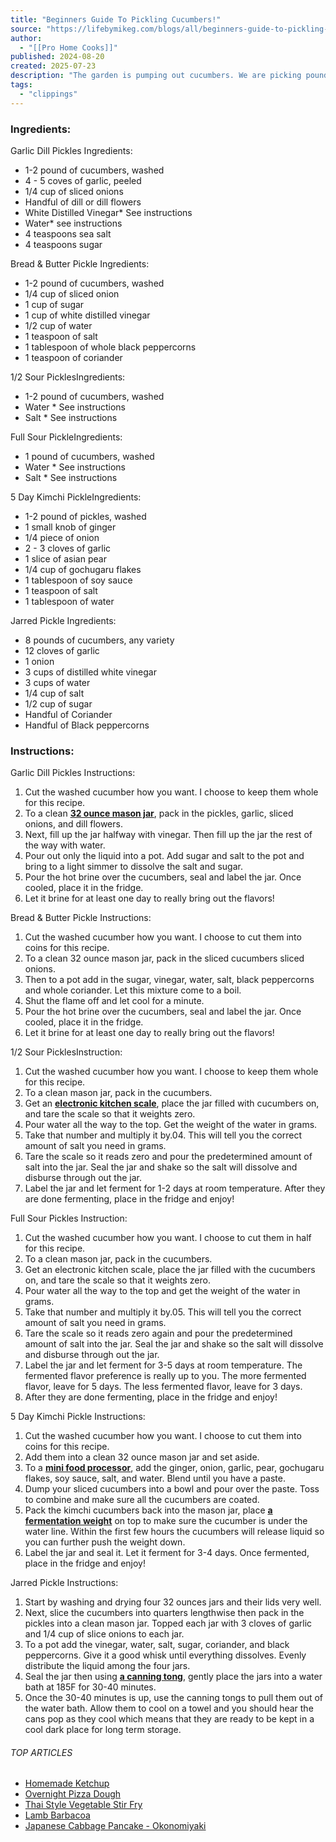 ```yaml
---
title: "Beginners Guide To Pickling Cucumbers!"
source: "https://lifebymikeg.com/blogs/all/beginners-guide-to-pickling-cucumbers"
author:
  - "[[Pro Home Cooks]]"
published: 2024-08-20
created: 2025-07-23
description: "The garden is pumping out cucumbers. We are picking pounds and pounds of them every day so  naturally my mind immediately went to preservation. We have been playing with different methods and different flavors because good pickles can be added to so many dishes but to get high quality pickles can be expensive. Luckily"
tags:
  - "clippings"
---
```

### Ingredients:

Garlic Dill Pickles Ingredients:

- 1-2 pound of cucumbers, washed
- 4 - 5 coves of garlic, peeled
- 1/4 cup of sliced onions
- Handful of dill or dill flowers
- White Distilled Vinegar\* See instructions
- Water\* see instructions
- 4 teaspoons sea salt
- 4 teaspoons sugar

  

Bread & Butter Pickle Ingredients:

- 1-2 pound of cucumbers, washed
- 1/4 cup of sliced onion
- 1 cup of sugar
- 1 cup of white distilled vinegar
- 1/2 cup of water
- 1 teaspoon of salt
- 1 tablespoon of whole black peppercorns
- 1 teaspoon of coriander

1/2 Sour PicklesIngredients:

- 1-2 pound of cucumbers, washed
- Water \* See instructions
- Salt \* See instructions

  

Full Sour PickleIngredients:

- 1 pound of cucumbers, washed
- Water \* See instructions
- Salt \* See instructions

  

5 Day Kimchi PickleIngredients:

- 1-2 pound of pickles, washed
- 1 small knob of ginger
- 1/4 piece of onion
- 2 - 3 cloves of garlic
- 1 slice of asian pear
- 1/4 cup of gochugaru flakes
- 1 tablespoon of soy sauce
- 1 teaspoon of salt
- 1 tablespoon of water

  

Jarred Pickle Ingredients:

- 8 pounds of cucumbers, any variety
- 12 cloves of garlic
- 1 onion
- 3 cups of distilled white vinegar
- 3 cups of water
- 1/4 cup of salt
- 1/2 cup of sugar
- Handful of Coriander
- Handful of Black peppercorns

### Instructions:

Garlic Dill Pickles Instructions:

1. Cut the washed cucumber how you want. I choose to keep them whole for this recipe.
2. To a clean **[32 ounce mason jar](https://www.amazon.com/shop/lifebymikeg)**, pack in the pickles, garlic, sliced onions, and dill flowers.
3. Next, fill up the jar halfway with vinegar. Then fill up the jar the rest of the way with water.
4. Pour out only the liquid into a pot. Add sugar and salt to the pot and bring to a light simmer to dissolve the salt and sugar.
5. Pour the hot brine over the cucumbers, seal and label the jar. Once cooled, place it in the fridge.
6. Let it brine for at least one day to really bring out the flavors!

  

Bread & Butter Pickle Instructions:

1. Cut the washed cucumber how you want. I choose to cut them into coins for this recipe.
2. To a clean 32 ounce mason jar, pack in the sliced cucumbers sliced onions.
3. Then to a pot add in the sugar, vinegar, water, salt, black peppercorns and whole coriander. Let this mixture come to a boil.
4. Shut the flame off and let cool for a minute.
5. Pour the hot brine over the cucumbers, seal and label the jar. Once cooled, place it in the fridge.
6. Let it brine for at least one day to really bring out the flavors!

  

1/2 Sour PicklesInstruction:

1. Cut the washed cucumber how you want. I choose to keep them whole for this recipe.
2. To a clean mason jar, pack in the cucumbers.
3. Get an **[electronic kitchen scale](https://www.amazon.com/shop/lifebymikeg)**, place the jar filled with cucumbers on, and tare the scale so that it weights zero.
4. Pour water all the way to the top. Get the weight of the water in grams.
5. Take that number and multiply it by.04. This will tell you the correct amount of salt you need in grams.
6. Tare the scale so it reads zero and pour the predetermined amount of salt into the jar. Seal the jar and shake so the salt will dissolve and disburse through out the jar.
7. Label the jar and let ferment for 1-2 days at room temperature. After they are done fermenting, place in the fridge and enjoy!

  

Full Sour Pickles Instruction:

1. Cut the washed cucumber how you want. I choose to cut them in half for this recipe.
2. To a clean mason jar, pack in the cucumbers.
3. Get an electronic kitchen scale, place the jar filled with the cucumbers on, and tare the scale so that it weights zero.
4. Pour water all the way to the top and get the weight of the water in grams.
5. Take that number and multiply it by.05. This will tell you the correct amount of salt you need in grams.
6. Tare the scale so it reads zero again and pour the predetermined amount of salt into the jar. Seal the jar and shake so the salt will dissolve and disburse through out the jar.
7. Label the jar and let ferment for 3-5 days at room temperature. The fermented flavor preference is really up to you. The more fermented flavor, leave for 5 days. The less fermented flavor, leave for 3 days.
8. After they are done fermenting, place in the fridge and enjoy!

  

5 Day Kimchi Pickle Instructions:

  

1. Cut the washed cucumber how you want. I choose to cut them into coins for this recipe.
2. Add them into a clean 32 ounce mason jar and set aside.
3. To a **[mini food processor](https://www.amazon.com/shop/lifebymikeg)**, add the ginger, onion, garlic, pear, gochugaru flakes, soy sauce, salt, and water. Blend until you have a paste.
4. Dump your sliced cucumbers into a bowl and pour over the paste. Toss to combine and make sure all the cucumbers are coated.
5. Pack the kimchi cucumbers back into the mason jar, place [**a fermentation weight**](https://www.amazon.com/shop/lifebymikeg) on top to make sure the cucumber is under the water line. Within the first few hours the cucumbers will release liquid so you can further push the weight down.
6. Label the jar and seal it. Let it ferment for 3-4 days. Once fermented, place in the fridge and enjoy!

Jarred Pickle Instructions:

1. Start by washing and drying four 32 ounces jars and their lids very well.
2. Next, slice the cucumbers into quarters lengthwise then pack in the pickles into a clean mason jar. Topped each jar with 3 cloves of garlic and 1/4 cup of slice onions to each jar.
3. To a pot add the vinegar, water, salt, sugar, coriander, and black peppercorns. Give it a good whisk until everything dissolves. Evenly distribute the liquid among the four jars.
4. Seal the jar then using **[a canning tong](https://www.amazon.com/shop/lifebymikeg)**, gently place the jars into a water bath at 185F for 30-40 minutes.
5. Once the 30-40 minutes is up, use the canning tongs to pull them out of the water bath. Allow them to cool on a towel and you should hear the cans pop as they cool which means that they are ready to be kept in a cool dark place for long term storage.

###### TOP ARTICLES

- [Homemade Ketchup](https://lifebymikeg.com/blogs/all/homemade-ketchup)
- [Overnight Pizza Dough](https://lifebymikeg.com/blogs/all/overnight-pizza-dough-test)
- [Thai Style Vegetable Stir Fry](https://lifebymikeg.com/blogs/all/thai-style-vegetable-stir-fry)
- [Lamb Barbacoa](https://lifebymikeg.com/blogs/all/lamb-barbacoa)
- [Japanese Cabbage Pancake - Okonomiyaki](https://lifebymikeg.com/blogs/all/japanese-cabbage-pancake-okonomiyaki)